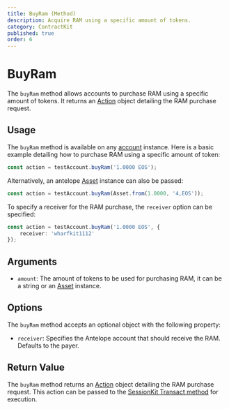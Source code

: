 ```yaml
---
title: BuyRam (Method)
description: Acquire RAM using a specific amount of tokens.
category: ContractKit
published: true
order: 6
---
```


# BuyRam

The `buyRam` method allows accounts to purchase RAM using a specific amount of tokens. It returns an [Action](/docs/antelope/action) object detailing the RAM purchase request.

## Usage

The `buyRam` method is available on any [account](/docs/account-kit/account) instance. Here is a basic example detailing how to purchase RAM using a specific amount of token:

```typescript
const action = testAccount.buyRam('1.0000 EOS');
```

Alternatively, an antelope [Asset](/docs/antelope/asset) instance can also be passed:

```typescript
const action = testAccount.buyRam(Asset.from(1.0000, '4,EOS'));
```

To specify a receiver for the RAM purchase, the `receiver` option can be specified:

```typescript
const action = testAccount.buyRam('1.0000 EOS', {
    receiver: 'wharfkit1112'
});
```

## Arguments

- `amount`: The amount of tokens to be used for purchasing RAM, it can be a string or an [Asset](/docs/antelope/asset) instance.

## Options

The `buyRam` method accepts an optional object with the following property:

- `receiver`: Specifies the Antelope account that should receive the RAM. Defaults to the payer.

## Return Value

The `buyRam` method returns an [Action](/docs/antelope/action) object detailing the RAM purchase request. This action can be passed to the [SessionKit Transact method](/docs/session-kit/transact) for execution.
